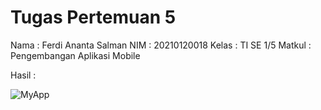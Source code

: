# Tugas Pertemuan 5 

Nama   : Ferdi Ananta Salman
NIM    : 20210120018
Kelas  : TI SE 1/5
Matkul : Pengembangan Aplikasi Mobile

Hasil :

![MyApp](https://github.com/ferdianantasalman/Tugas_Pertemuan_5_Pengembangan_Aplikasi_Mobile/assets/89559526/e455bbf8-7b37-4c20-aa1a-9f4271f225fb)
